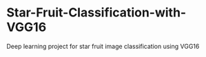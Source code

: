 # Star-Fruit-Classification-with-VGG16
Deep learning project for star fruit image classification using VGG16
